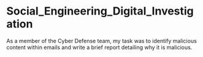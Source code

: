 # Social_Engineering_Digital_Investigation
As a member of the Cyber Defense team, my task was to identify malicious content within emails and write a brief report detailing why it is malicious.
